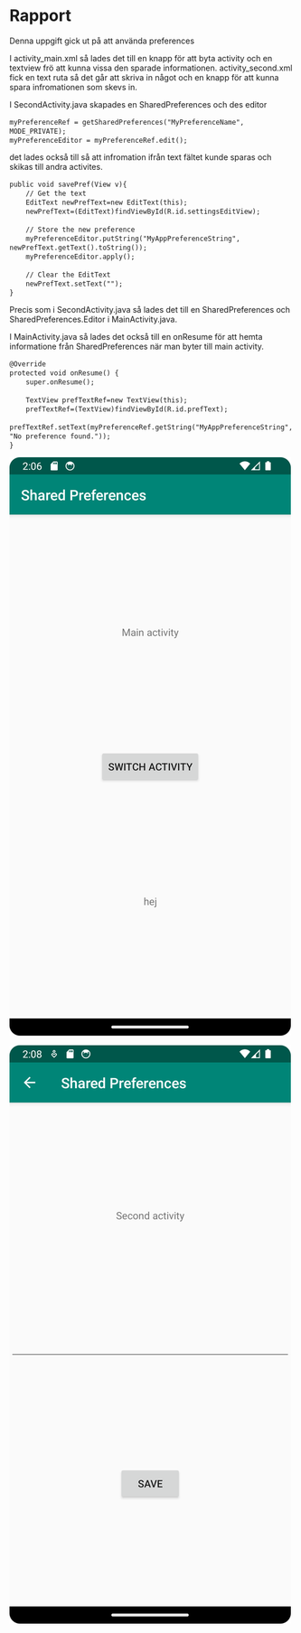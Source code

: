 
# Rapport

Denna uppgift gick ut på att använda preferences

I activity_main.xml så lades det till en knapp för att byta activity och en textview frö att kunna
vissa den sparade informationen.
activity_second.xml fick en text ruta så det går att skriva in något och en knapp för att kunna 
spara infromationen som skevs in.

I SecondActivity.java skapades en SharedPreferences och des editor
```
myPreferenceRef = getSharedPreferences("MyPreferenceName", MODE_PRIVATE);
myPreferenceEditor = myPreferenceRef.edit();
```

det lades också till så att infromation ifrån text fältet kunde sparas 
och skikas till andra activites.
```
public void savePref(View v){
    // Get the text
    EditText newPrefText=new EditText(this);
    newPrefText=(EditText)findViewById(R.id.settingsEditView);

    // Store the new preference
    myPreferenceEditor.putString("MyAppPreferenceString", newPrefText.getText().toString());
    myPreferenceEditor.apply();

    // Clear the EditText
    newPrefText.setText("");
}
```

Precis som i SecondActivity.java så lades det till en SharedPreferences och SharedPreferences.Editor
i MainActivity.java.

I MainActivity.java så lades det också till en onResume för att hemta informatione från 
SharedPreferences när man byter till main activity.
```
@Override
protected void onResume() {
    super.onResume();

    TextView prefTextRef=new TextView(this);
    prefTextRef=(TextView)findViewById(R.id.prefText);
    prefTextRef.setText(myPreferenceRef.getString("MyAppPreferenceString", "No preference found."));
}
```

![](MainActivity.png)

![](SecondActivity.png)

